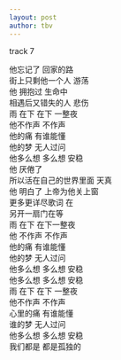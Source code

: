 ```yaml
---
layout: post
author: tbv
---
```

track 7

他忘记了 回家的路  
街上只剩他一个人 游荡  
他 拥抱过 生命中  
相遇后又错失的人 悲伤  
雨 在下 在下 一整夜  
他不作声 不作声  
他的痛 有谁能懂  
他的梦 无人过问  
他多么想 多么想 安稳  
他 厌倦了  
所以活在自己的世界里面 天真  
他 明白了 上帝为他关上窗  
更多更详尽歌词 在  
另开一扇门在等  
雨 在下 在下一整夜  
他 不作声 不作声  
他的痛 有谁能懂  
他的梦 无人过问  
他多么想 多么想 安稳  
他多么想 多么想 安稳  
雨 在下 在下 一整夜  
他不作声 不作声  
心里的痛 有谁能懂  
谁的梦 无人过问  
他多么想 多么想 安稳  
我们都是 都是孤独的  